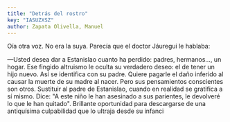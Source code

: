 ```yaml
---
title: "Detrás del rostro"
key: "IASUZXSZ"
author: Zapata Olivella, Manuel
---
```

<div data-schema-version="8"><p>Oía otra voz. No era la suya. Parecía que el doctor Jáuregui le hablaba:</p> <p>—Usted desea dar a Estanislao cuanto ha perdido: padres, hermanos..., un hogar. Ese fingido altruismo le oculta su verdadero deseo: el de tener un hijo nuevo. Así se identifica con su padre. Quiere pagarle el daño inferido al causar la muerte de su madre al nacer. Pero sus pensamientos conscientes son otros. Sustituir al padre de Estanislao, cuando en realidad se gratifica a sí mismo. Dice: "A este niño le han asesinado a sus parientes, le devolveré lo que le han quitado". Brillante oportunidad para descargarse de una antiquísima culpabilidad que lo ultraja desde su infanci</p> </div>